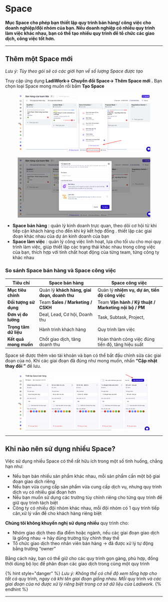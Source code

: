 # Space

**Mục Space cho phép bạn thiết lập quy trình bán hàng/ công việc cho doanh nghiệp/đội nhóm của bạn. Nếu doanh nghiệp có nhiều quy trình làm việc khác nhau, bạn có thể tạo nhiều quy trình  để tổ chức các giao dịch, công việc tốt hơn.**

***

## Thêm một Space mới

_Lưu ý: Tùy theo gói sẽ có các giới hạn về số lượng Space được tạo_

Truy cập ứng dụng **LadiWork-> Chuyển đổi Space-> Thêm Space mới  .** Bạn chọn loại Space mong muốn rồi bấm **Tạo Space**

<figure><img src="../../.gitbook/assets/image (8).png" alt=""><figcaption></figcaption></figure>

<figure><img src="../../.gitbook/assets/image (1) (1) (1) (1).png" alt=""><figcaption></figcaption></figure>

* **Space bán hàng** :  quản lý kinh doanh trực quan, theo dõi cơ hội từ khi tiếp cận khách hàng cho đến khi ký kết hợp đồng . thiết lập các giai đoạn khác nhau của dự án kinh doanh của bạn
* **Space làm việc** :  quản lý công việc linh hoạt, lựa cho tối ưu cho mọi quy trình làm việc, giúp thiết lập các trạng thái khác nhau trong công việc của bạn, thích hợp với tính chất hoạt động của từng team, từng công ty khác nhau

### So sánh Space bán hàng và Space công việc&#x20;

| Tiêu chí              | **Space bán hàng**                           | **Space công việc**                                  |
| --------------------- | -------------------------------------------- | ---------------------------------------------------- |
| **Mục tiêu chính**    | Quản lý **khách hàng, giai đoạn, doanh thu** | Quản lý **nhiệm vụ, dự án, tiến độ công việc**       |
| **Đối tượng sử dụng** | Team **Sales / Marketing / CSKH**            | Team **Vận hành / Kỹ thuật / Marketing nội bộ / PM** |
| **Đơn vị đo lường**   | Deal, Lead, Cơ hội, Doanh thu                | Task, Subtask, Project,                              |
| **Trọng tâm dữ liệu** | Hành trình khách hàng                        | Quy trình làm việc                                   |
| **Kết quả mong muốn** | Chốt giao dịch, tăng doanh thu               | Hoàn thành công việc đúng tiến độ, tăng hiệu suất    |

Space sẽ được thêm vào tài khoản và bạn có thể bắt đầu chỉnh sửa các giai đoạn của nó. Khi các giai đoạn đã đúng như mong muốn, nhấn **“Cập nhật thay đổi ”** để lưu.

<figure><img src="../../.gitbook/assets/image (2) (1) (1) (1).png" alt=""><figcaption></figcaption></figure>

***

## Khi nào nên sử dụng nhiều Space?

Việc sử dụng nhiều Space có thể rất hữu ích trong một số tình huống, chẳng hạn như:

* Nếu bạn bán nhiều sản phẩm khác nhau, mỗi sản phẩm cần một bộ giai đoạn giao dịch riêng
* Nếu bạn vừa cung cấp sản phẩm vừa cung cấp dịch vụ, nhưng quy trình dịch vụ có nhiều giai đoạn hơn
* Nếu bạn muốn sử dụng các trường tùy chỉnh riêng cho từng quy trình để giữ quy trình tách biệt
* Công ty có nhiều đội nhóm khác nhau, mỗi đội nhóm có 1 quy trình tiếp cân,xử lý vấn đề cho khách hàng riêng biệt

**Chúng tôi không khuyến nghị sử dụng nhiều** quy trình cho:

* Nhóm giao dịch theo địa điểm hoặc ngành, nếu các giai đoạn giao dịch là giống nhau → hãy dùng trường tùy chỉnh thay thế
* Tổ chức giao dịch theo nhân viên bán hàng → đã được xử lý tự động bằng trường “owner”

Bằng cách này, bạn có thể giữ cho các quy trình gọn gàng, phù hợp, đồng thời dùng bộ lọc để phân đoạn các giao dịch trong cùng một quy trình

{% hint style="danger" %}
_Lưu ý: Không thể có chế độ xem tổng hợp cho tất cả_ quy trìn&#x68;_, ngay cả khi tên giai đoạn giống nhau. Mỗi_ quy trình _và các giai đoạn của nó được xử lý riêng biệt trong cơ sở dữ liệu của Ladiwork._
{% endhint %}

***

